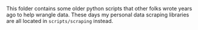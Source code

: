 This folder contains some older python scripts that other folks wrote
years ago to help wrangle data. These days my personal data scraping
libraries are all located in `scripts/scraping` instead.
